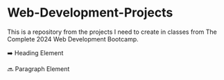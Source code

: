 # Web-Development-Projects
This is a repository from the projects I need to create in classes from The Complete 2024 Web Development Bootcamp.

➡️ Heading Element

🔜 Paragraph Element
